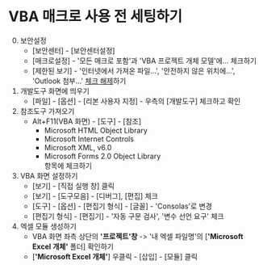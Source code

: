 # VBA 매크로 사용 전 세팅하기
0. 보안설정  
    * [보안센터] - [보안센터설정]  
    * [매크로설정] - '모든 매크로 포함'과 'VBA 프로젝트 개체 모델'에... 체크하기  
    * [제한된 보기] - '인터넷에서 가져온 파일...', '안전하지 않은 위치에...', 'Outlook 첨부...' <u>체크 해제</u>하기  
1. 개발도구 화면에 띄우기  
    * [파일] - [옵션] - [리본 사용자 지정] - 우측의 [개발도구] 체크하고 확인
2. 참조도구 가져오기  
    * Alt+F11(VBA 화면) - [도구] - [참조] 
        * Microsoft HTML Object Library
        * Microsoft Internet Controls
        * Microsoft XML, v6.0
        * Microsoft Forms 2.0 Object Library  
    항목에 체크하기
3. VBA 화면 설정하기  
    * [보기] - [직접 실행 창] 클릭  
    * [보기] - [도구모음] - [디버그], [편집] 체크  
    * [도구] - [옵션] - [편집기 형식] - [글꼴] - 'Consolas'로 변경
    * [편집기 형식] - [편집기] - '자동 구문 검사', '변수 선언 요구' 체크  
4. 엑셀 모듈 생성하기
    - VBA 화면 좌측 상단의 **'프로젝트'창** -> '내 엑셀 파일명'의 [**'Microsoft Excel 개체'** 폴더] 확인하기
    - [**'Microsoft Excel 개체'**] 우클릭 - [삽입] - [모듈] 클릭
